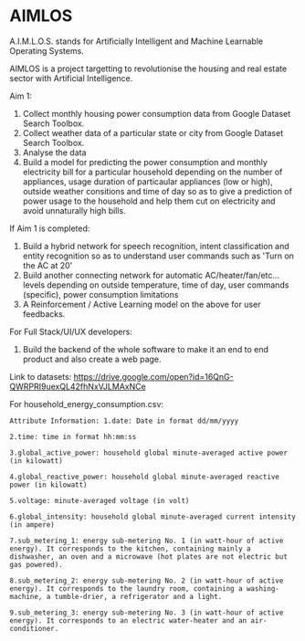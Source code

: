# AIMLOS

A.I.M.L.O.S. stands for Artificially Intelligent and Machine Learnable Operating Systems. 

AIMLOS is a project targetting to revolutionise the housing and real estate sector with Artificial Intelligence. 

Aim 1:
  1) Collect monthly housing power consumption data from Google Dataset Search Toolbox.
  2) Collect weather data of a particular state or city from Google Dataset Search Toolbox.
  3) Analyse the data
  4) Build a model for predicting the power consumption and monthly electricity bill for a particular household depending on the number of appliances, usage duration of particaular appliances (low or high), outside weather consitions and time of day so as to give a prediction of power usage to the household and help them cut on electricity and avoid unnaturally high bills.

If Aim 1 is completed:
  1) Build a hybrid network for speech recognition, intent classification and entity recognition so as to understand user commands such as 'Turn on the AC at 20'
  2) Build another connecting network for automatic AC/heater/fan/etc... levels depending on outside temperature, time of day, user commands (specific), power consumption limitations
  3) A Reinforcement / Active Learning model on the above for user feedbacks.
 
For Full Stack/UI/UX developers:
  1) Build the backend of the whole software to make it an end to end product and also create a web page.
  
Link to datasets: https://drive.google.com/open?id=16QnG-QWRPRI9uexQL42fhNxVJLMAxNCe

For household_energy_consumption.csv:

    Attribute Information: 1.date: Date in format dd/mm/yyyy

    2.time: time in format hh:mm:ss

    3.global_active_power: household global minute-averaged active power (in kilowatt)

    4.global_reactive_power: household global minute-averaged reactive power (in kilowatt)

    5.voltage: minute-averaged voltage (in volt)

    6.global_intensity: household global minute-averaged current intensity (in ampere)

    7.sub_metering_1: energy sub-metering No. 1 (in watt-hour of active energy). It corresponds to the kitchen, containing mainly a dishwasher, an oven and a microwave (hot plates are not electric but gas powered).

    8.sub_metering_2: energy sub-metering No. 2 (in watt-hour of active energy). It corresponds to the laundry room, containing a washing-machine, a tumble-drier, a refrigerator and a light.

    9.sub_metering_3: energy sub-metering No. 3 (in watt-hour of active energy). It corresponds to an electric water-heater and an air-conditioner.
